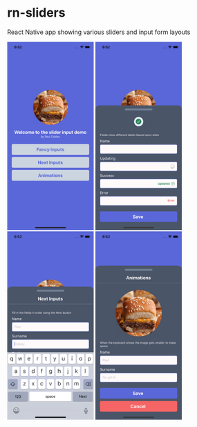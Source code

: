 # rn-sliders
React Native app showing various sliders and input form layouts

<img width="200" alt="home" src="https://raw.githubusercontent.com/paul-cobley/rn-sliders/master/screenshots/home.png">
<img width="200" alt="home" src="https://raw.githubusercontent.com/paul-cobley/rn-sliders/master/screenshots/fancy.png">
<img width="200" alt="home" src="https://raw.githubusercontent.com/paul-cobley/rn-sliders/master/screenshots/next.png">
<img width="200" alt="home" src="https://raw.githubusercontent.com/paul-cobley/rn-sliders/master/screenshots/animations.png">
